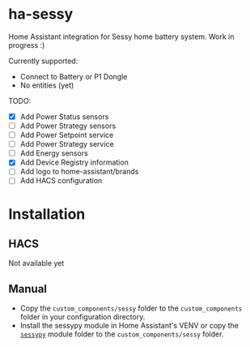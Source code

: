 # ha-sessy
Home Assistant integration for Sessy home battery system.
Work in progress :)

Currently supported:
- Connect to Battery or P1 Dongle
- No entities (yet)

TODO:
- [X] Add Power Status sensors
- [ ] Add Power Strategy sensors
- [ ] Add Power Setpoint service
- [ ] Add Power Strategy service
- [ ] Add Energy sensors
- [X] Add Device Registry information
- [ ] Add logo to home-assistant/brands
- [ ] Add HACS configuration

Installation
============

HACS
----
Not available yet

Manual
------
- Copy the `custom_components/sessy` folder to the `custom_components` folder in your configuration directory.
- Install the sessypy module in Home Assistant's VENV or copy the [`sessypy`](https://github.com/PimDoos/sessypy/tree/main/src/sessypy) module folder to the `custom_components/sessy` folder.
